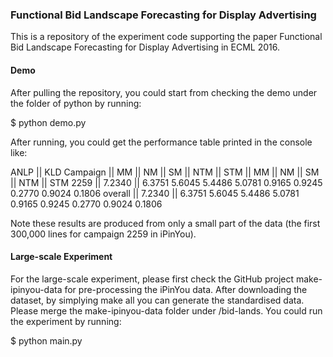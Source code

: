### Functional Bid Landscape Forecasting for Display Advertising

This is a repository of the experiment code supporting the paper Functional Bid Landscape Forecasting for Display Advertising in ECML 2016.

#### Demo
After pulling the repository, you could start from checking the demo under the folder of python by running:

$ python demo.py

After running, you could get the performance table printed in the console like:

ANLP ||  KLD
Campaign || MM || NM || SM || NTM || STM || MM || NM || SM || NTM || STM
2259 || 7.2340 || 6.3751	5.6045	5.4486	5.0781	0.9165	0.9245	0.2770	0.9024	0.1806
overall || 7.2340 || 6.3751	5.6045	5.4486	5.0781	0.9165	0.9245	0.2770	0.9024	0.1806

Note these results are produced from only a small part of the data (the first 300,000 lines for campaign 2259 in iPinYou).

#### Large-scale Experiment
For the large-scale experiment, please first check the GitHub project make-ipinyou-data for pre-processing the iPinYou data. After downloading the dataset, by simplying make all you can generate the standardised data. Please merge the make-ipinyou-data folder under /bid-lands.  You could run the experiment by running:

$ python main.py

